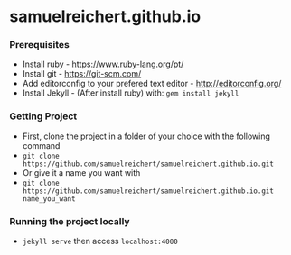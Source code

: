 # samuelreichert.github.io

### Prerequisites
* Install ruby - https://www.ruby-lang.org/pt/
* Install git - https://git-scm.com/
* Add editorconfig to your prefered text editor - http://editorconfig.org/
* Install Jekyll - (After install ruby) with: `gem install jekyll`

### Getting Project
* First, clone the project in a folder of your choice with the following command
* `git clone https://github.com/samuelreichert/samuelreichert.github.io.git`
* Or give it a name you want with
* `git clone https://github.com/samuelreichert/samuelreichert.github.io.git name_you_want`

### Running the project locally
* `jekyll serve` then access `localhost:4000`
